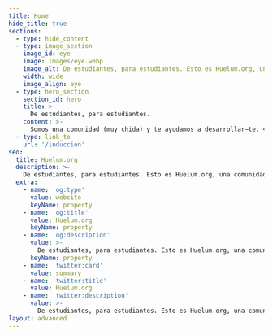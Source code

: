 ```yaml
---
title: Home
hide_title: true
sections:
  - type: hide_content
  - type: image_section
    image_id: eye
    image: images/eye.webp
    image_alt: De estudiantes, para estudiantes. Esto es Huelum.org, una comunidad (muy chida) donde te ayudamos a desarrollar―te.
    width: wide
    image_align: eye
  - type: hero_section
    section_id: hero
    title: >-
      De estudiantes, para estudiantes.
    content: >-
      Somos una comunidad (muy chida) y te ayudamos a desarrollar―te. <br> [¡Quiero Unirme!](/join/)
  - type: link_to
    url: '/induccion'
seo:
  title: Huelum.org
  description: >-
    De estudiantes, para estudiantes. Esto es Huelum.org, una comunidad (muy chida) donde te ayudamos a desarrollar―te.
  extra:
    - name: 'og:type'
      value: website
      keyName: property
    - name: 'og:title'
      value: Huelum.org
      keyName: property
    - name: 'og:description'
      value: >-
        De estudiantes, para estudiantes. Esto es Huelum.org, una comunidad (muy chida) donde te ayudamos a desarrollar―te.
      keyName: property
    - name: 'twitter:card'
      value: summary
    - name: 'twitter:title'
      value: Huelum.org
    - name: 'twitter:description'
      value: >-
        De estudiantes, para estudiantes. Esto es Huelum.org, una comunidad (muy chida) donde te ayudamos a desarrollar―te.
layout: advanced
---
```

